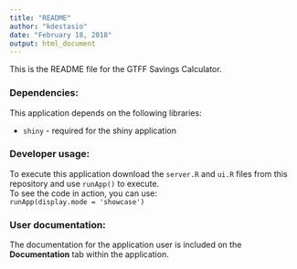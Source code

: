 ```yaml
---
title: "README"
author: "kdestasio"
date: "February 18, 2018"
output: html_document
---
```

This is the README file for the GTFF Savings Calculator.   

### Dependencies:
This application depends on the following libraries:  
* ```shiny``` - required for the shiny application  
  
### Developer usage:
To execute this application download the ```server.R``` and ```ui.R``` files from this repository and use ```runApp()``` to execute.  
To see the code in action, you can use:  
```runApp(display.mode = 'showcase')```  
  
  
### User documentation:
The documentation for the application user is included on the **Documentation** tab within the application.  
